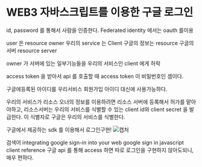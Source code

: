 # WEB3 자바스크립트를 이용한 구글 로그인

id, password 를 통해서 사람을 인증한다.
Federated identity 에서는 oauth 를이용

user 은 resource owner
우리의 service 는 Client
구글의 정보는 resource
구글의 서버 resource server

owner 가 서버에 있는 일부기능들을 우리의 서비스인 client 에게 허락

access token 을 받아서 api 를 호출할 때
access token 이 비밀번호인 셈이다.

구글에등록된 아이디를 우리서비스 회원가입 아이디 대신에 사용가능하다.

우리의 서비스가 리소스 오너의 정보를 이용하려면 리소스 서버에 등록해서 허가를 맡아야하고, 리소스서버는 우리의 서비스를 식별할 수 있는 client id와 client secret 을 발급한다.
이 식별자로 구글은 우리의 서비스를 식별한다.

구글에서 제공하는 sdk 를 이용해서 로그인구현!
![캡처](https://user-images.githubusercontent.com/63354527/104796943-dd88bb00-57fd-11eb-943f-c4591e466f73.PNG)


검색어
integrating google sign-in into your web
google sign in javascript client reference
구글 api 를 통해 access 하면 따로 로그인을 구현하지 않아도되니, 매우 편하다.
